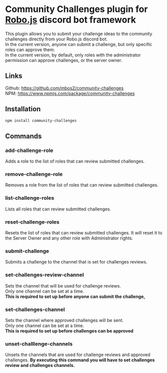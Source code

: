 # Community Challenges plugin for [Robo.js](https://github.com/Wave-Play/robo.js) discord bot framework

This plugin allows you to submit your challenge ideas to the community challenges directly from your Robo.js discord bot.  
In the current version, anyone can submit a challenge, but only specific roles can approve them.  
In the current version, by default, only roles with the administrator permission can approve challenges, or the server owner.  

## Links

Github: https://github.com/mbos2/community-challenges  
NPM: https://www.npmjs.com/package/community-challenges

## Installation
  
  ```bash
  npm install community-challenges
  ```

## Commands

### add-challenge-role

Adds a role to the list of roles that can review submitted challenges.

### remove-challenge-role

Removes a role from the list of roles that can review submitted challenges.

### list-challenge-roles

Lists all roles that can review submitted challenges.

### reset-challenge-roles

Resets the list of roles that can review submitted challenges.
It will reset it to the Server Owner and any other role with Administrator rights.

### submit-challenge

Submits a challenge to the channel that is set for challenges reviews.

### set-challenges-review-channel

Sets the channel that will be used for challenge reviews.  
Only one channel can be set at a time.  
**This is required to set up before anyone can submit the challenge,**

### set-challenges-channel

Sets the channel where approved challenges will be sent.  
Only one channel can be set at a time.  
**This is required to set up before challenges can be approved**

### unset-challlenge-channels

Unsets the channels that are used for challenge reviews and approved challenges.
**By executing this command you will have to set challenges review and challenges channels.**

